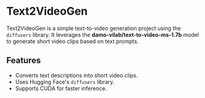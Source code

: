 # Text2VideoGen

Text2VideoGen is a simple text-to-video generation project using the `diffusers` library. It leverages the **damo-vilab/text-to-video-ms-1.7b** model to generate short video clips based on text prompts.

## Features

- Converts text descriptions into short video clips.
- Uses Hugging Face's `diffusers` library.
- Supports CUDA for faster inference.


